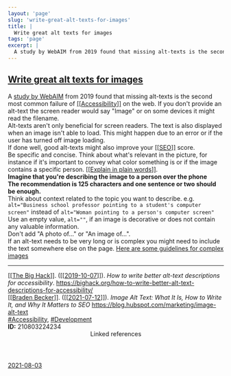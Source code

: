 ```yaml
---
layout: 'page'
slug: 'write-great-alt-texts-for-images'
title: |
  Write great alt texts for images
tags: 'page'
excerpt: |
  A study by WebAIM from 2019 found that missing alt-texts is the second most common failure of Accessibility on the web. If you don't provide an alt-text the screen reader would say "Image" or on some devices it might read the filename.
---
```


<h2 class="text-3xl font-semibold mb-4"><a class="rounded-sm focus:outline-none focus:ring-2 focus:ring-offset-2 dark:focus:ring-offset-gray-900 dark:focus:ring-pink-400 focus:ring-pink-700" href="/pages/write-great-alt-texts-for-images">Write great alt texts for images</a></h2>

<div class="space-y-3">
<div class="element-block ml-0"><div class="flex-1">A <a class="text-indigo-600 dark:text-indigo-400 rounded-sm focus:outline-none focus:ring-2 focus:ring-offset-2 dark:focus:ring-offset-gray-900 dark:focus:ring-pink-400 focus:ring-pink-700" href="https://webaim.org/projects/million/" target="_blank" rel="noopener noreferrer">study by WebAIM</a> from 2019 found that missing alt-texts is the second most common failure of <a class="text-teal-700 dark:text-teal-400 rounded-sm group focus:outline-none focus:ring-2 focus:ring-offset-2 dark:focus:ring-offset-gray-900 dark:focus:ring-pink-400 focus:ring-pink-700" href="/pages/accessibility"><span class="text-gray-300 dark:text-gray-500 group-hover:text-teal-900">[[</span>Accessibility<span class="text-gray-300 dark:text-gray-500 group-hover:text-teal-900">]]</span></a> on the web. If you don't provide an alt-text the screen reader would say "Image" or on some devices it might read the filename.</div></div>

<div class="element-block ml-4"><div class="flex-1">Alt-texts aren't only beneficial for screen readers. The text is also displayed when an image isn't able to load. This might happen due to an error or if the user has turned off image loading.</div></div>

<div class="element-block ml-4"><div class="flex-1">If done well, good alt-texts might also improve your <a class="text-teal-700 dark:text-teal-400 rounded-sm group focus:outline-none focus:ring-2 focus:ring-offset-2 dark:focus:ring-offset-gray-900 dark:focus:ring-pink-400 focus:ring-pink-700" href="/pages/seo"><span class="text-gray-300 dark:text-gray-500 group-hover:text-teal-900">[[</span>SEO<span class="text-gray-300 dark:text-gray-500 group-hover:text-teal-900">]]</span></a> score.</div></div>



<div class="element-block ml-0"><div class="flex-1">Be specific and concise. Think about what's relevant in the picture, for instance if it's important to convey what color something is or if the image contains a specific person. <a class="text-teal-700 dark:text-teal-400 rounded-sm group focus:outline-none focus:ring-2 focus:ring-offset-2 dark:focus:ring-offset-gray-900 dark:focus:ring-pink-400 focus:ring-pink-700" href="/pages/explain-in-plain-words"><span class="text-gray-300 dark:text-gray-500 group-hover:text-teal-900">[[</span>Explain in plain words<span class="text-gray-300 dark:text-gray-500 group-hover:text-teal-900">]]</span></a>.</div></div>

<div class="element-block ml-4"><div class="flex-1"><strong class="text-rose-600 dark:text-rose-400">Imagine that you're describing the image to a person over the phone</strong></div></div>

<div class="element-block ml-4"><div class="flex-1"><strong class="text-rose-600 dark:text-rose-400">The recommendation is 125 characters and one sentence or two should be enough.</strong></div></div>

<div class="element-block ml-4"><div class="flex-1">Think about context related to the topic you want to describe. e.g. <code>alt="Business school professor pointing to a student's computer screen"</code> instead of <code>alt="Woman pointing to a person's computer screen"</code></div></div>



<div class="element-block ml-0"><div class="flex-1">Use an empty value, <code>alt=""</code>, if an image is decorative or does not contain any valuable information.</div></div>

<div class="element-block ml-0"><div class="flex-1">Don't add "A photo of..." or "An image of...".</div></div>

<div class="element-block ml-0"><div class="flex-1">If an alt-text needs to be very long or is complex you might need to include the text somewhere else on the page. <a class="text-indigo-600 dark:text-indigo-400 rounded-sm focus:outline-none focus:ring-2 focus:ring-offset-2 dark:focus:ring-offset-gray-900 dark:focus:ring-pink-400 focus:ring-pink-700" href="https://accessibility.psu.edu/images/" target="_blank" rel="noopener noreferrer">Here are some guidelines for complex images</a></div></div>

<hr class="border-gray-700 !my-5" />

<div class="element-block ml-0"><div class="flex-1"><a class="text-teal-700 dark:text-teal-400 rounded-sm group focus:outline-none focus:ring-2 focus:ring-offset-2 dark:focus:ring-offset-gray-900 dark:focus:ring-pink-400 focus:ring-pink-700" href="/pages/the-big-hack"><span class="text-gray-300 dark:text-gray-500 group-hover:text-teal-900">[[</span>The Big Hack<span class="text-gray-300 dark:text-gray-500 group-hover:text-teal-900">]]</span></a>. (<a class="text-teal-700 dark:text-teal-400 rounded-sm group focus:outline-none focus:ring-2 focus:ring-offset-2 dark:focus:ring-offset-gray-900 dark:focus:ring-pink-400 focus:ring-pink-700" href="/journals/2019-10-07"><span class="text-gray-300 dark:text-gray-500 group-hover:text-teal-900">[[</span>2019-10-07<span class="text-gray-300 dark:text-gray-500 group-hover:text-teal-900">]]</span></a>). <em>How to write better alt-text descriptions for accessibility</em>. <a class="text-indigo-600 dark:text-indigo-400 rounded-sm focus:outline-none focus:ring-2 focus:ring-offset-2 dark:focus:ring-offset-gray-900 dark:focus:ring-pink-400 focus:ring-pink-700" href="https://bighack.org/how-to-write-better-alt-text-descriptions-for-accessibility/" target="_blank" rel="noopener noreferrer">https://bighack.org/how-to-write-better-alt-text-descriptions-for-accessibility/</a></div></div>

<div class="element-block ml-0"><div class="flex-1"><a class="text-teal-700 dark:text-teal-400 rounded-sm group focus:outline-none focus:ring-2 focus:ring-offset-2 dark:focus:ring-offset-gray-900 dark:focus:ring-pink-400 focus:ring-pink-700" href="/pages/braden-becker"><span class="text-gray-300 dark:text-gray-500 group-hover:text-teal-900">[[</span>Braden Becker<span class="text-gray-300 dark:text-gray-500 group-hover:text-teal-900">]]</span></a>. (<a class="text-teal-700 dark:text-teal-400 rounded-sm group focus:outline-none focus:ring-2 focus:ring-offset-2 dark:focus:ring-offset-gray-900 dark:focus:ring-pink-400 focus:ring-pink-700" href="/journals/2021-07-12"><span class="text-gray-300 dark:text-gray-500 group-hover:text-teal-900">[[</span>2021-07-12<span class="text-gray-300 dark:text-gray-500 group-hover:text-teal-900">]]</span></a>). <em>Image Alt Text: What It Is, How to Write It, and Why It Matters to SEO</em> <a class="text-indigo-600 dark:text-indigo-400 rounded-sm focus:outline-none focus:ring-2 focus:ring-offset-2 dark:focus:ring-offset-gray-900 dark:focus:ring-pink-400 focus:ring-pink-700" href="https://blog.hubspot.com/marketing/image-alt-text" target="_blank" rel="noopener noreferrer">https://blog.hubspot.com/marketing/image-alt-text</a></div></div>

<div class="element-block ml-0"><div class="flex-1"><a class="dark:text-gray-400 text-gray-500" href="/pages/accessibility">#Accessibility</a>, <a class="dark:text-gray-400 text-gray-500" href="/pages/development">#Development</a></div></div>

<div class="element-block ml-0"><div class="flex-1"><strong class="text-rose-600 dark:text-rose-400">ID:</strong> 210803224234</div></div>
</div>


<section class="mt-8 space-y-2">
<header class="text-gray-500 dark:text-gray-400">Linked references</header>
<a class="block bg-gray-100 dark:bg-gray-800 p-4 rounded text-teal-700 dark:text-teal-400 focus:outline-none focus:ring-2 focus:ring-offset-2 dark:focus:ring-offset-gray-900 focus:ring-teal-700 dark:focus:ring-teal-400 hover:ring-2 hover:ring-offset-2 dark:hover:ring-offset-gray-900 dark:hover:ring-teal-400 hover:ring-teal-700" href="/journals/2021-08-03">2021-08-03</a>
  </section>
